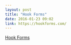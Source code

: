 ```yaml
---
layout: post
title: "Hook Forms"
date: 2016-01-23 09:02
link: https://hookforms.com/
---
```


[Hook Forms](https://hookforms.com/)

> 

